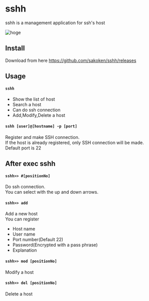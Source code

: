 # sshh
sshh is a management application for ssh's host

![hoge](https://res.cloudinary.com/dwarv2f81/image/upload/v1554915394/sshh/sshh_movie.gif)

## Install
Download from here https://github.com/sakoken/sshh/releases

## Usage
#### `sshh`
- Show the list of host
- Search a host
- Can do ssh connection
- Add,Modify,Delete a host

#### `sshh [user]@[hostname] -p [port]`
Register and make SSH connection.<br>
If the host is already registered, only SSH connection will be made.<br>
Default port is 22

## After exec sshh 
#### `sshh>> #[positionNo]`
Do ssh connection.<br>
You can select with the up and down arrows.

#### `sshh>> add`
Add a new host<br>
You can register
- Host name
- User name
- Port number(Default 22)
- Password(Encrypted with a pass phrase)
- Explanation

#### `sshh>> mod [positionNo]`
Modify a host

#### `sshh>> del [positionNo]`
Delete a host





